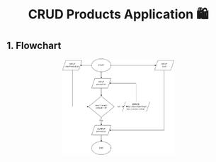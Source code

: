 <div align="center">
  <h1>CRUD Products Application 🛍️</h1>
</div>

## 1. Flowchart
<p align="center"><img src="CRUD Products Application.png" alt="CRUD Products Application" style="width: 50%"></p>
